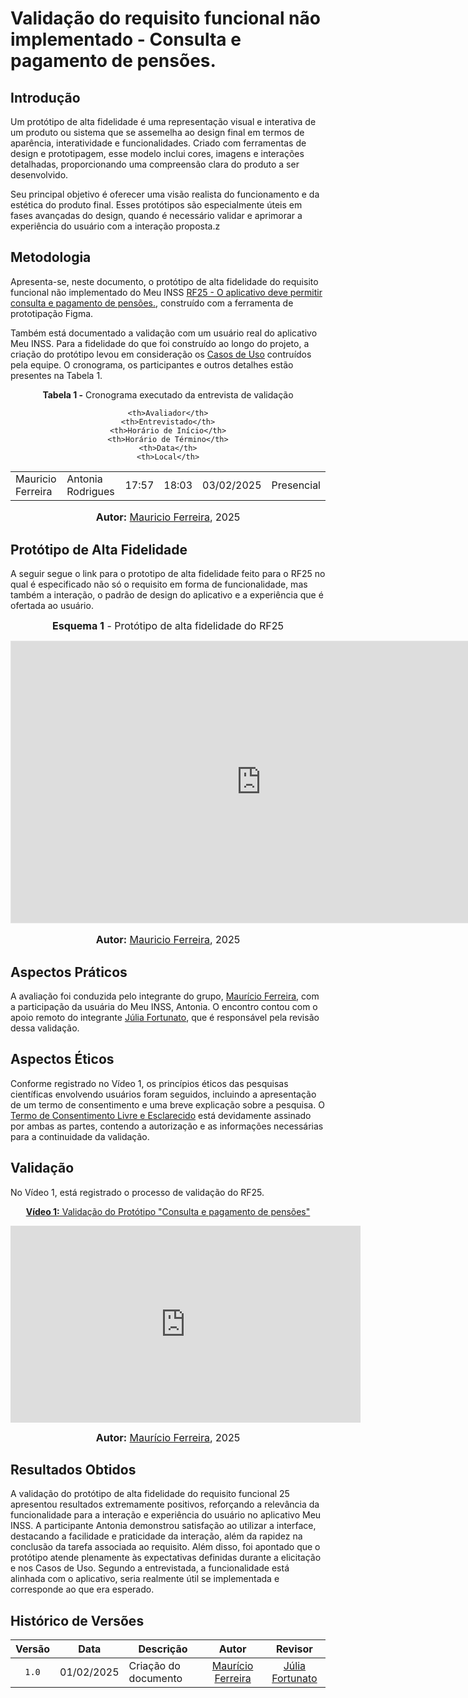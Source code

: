 # Validação do requisito funcional não implementado - Consulta e pagamento de pensões.

## Introdução

Um protótipo de alta fidelidade é uma representação visual e interativa de um produto ou sistema que se assemelha ao design final em termos de aparência, interatividade e funcionalidades. Criado com ferramentas de design e prototipagem, esse modelo inclui cores, imagens e interações detalhadas, proporcionando uma compreensão clara do produto a ser desenvolvido.

Seu principal objetivo é oferecer uma visão realista do funcionamento e da estética do produto final. Esses protótipos são especialmente úteis em fases avançadas do design, quando é necessário validar e aprimorar a experiência do usuário com a interação proposta.z

## Metodologia

Apresenta-se, neste documento, o protótipo de alta fidelidade do requisito funcional não implementado do Meu INSS [RF25 - O aplicativo deve permitir consulta e pagamento de pensões.](https://requisitos-de-software.github.io/2024.2-MeuINSS/elicitacao/requisitos_elicitados/#tabela-de-requisitos-funcionais-elicitados), construído com a ferramenta de prototipação Figma.

Também está documentado a validação com um usuário real do aplicativo Meu INSS. Para a fidelidade do que foi construído ao longo do projeto, a criação do protótipo levou em consideração os [Casos de Uso](https://requisitos-de-software.github.io/2024.2-MeuINSS/modelagem_parte1/casosdeuso/) contruídos pela equipe. O cronograma, os participantes e outros detalhes estão presentes na Tabela 1.

<div align="center">
<p><b>Tabela 1 -</b> Cronograma executado da entrevista de validação</p>
  
  <table>
  <tr>
 
    <th>Avaliador</th>
    <th>Entrevistado</th>
    <th>Horário de Início</th>
    <th>Horário de Término</th>
    <th>Data</th>
    <th>Local</th>
  </tr>
  <tr>
    <td>Mauricio Ferreira </td>
    <td>Antonia Rodrigues</td>
    <td>17:57</td>
    <td>18:03</td>
    <td>03/02/2025</td>
    <td>Presencial</td>
  </tr>
</table>

<font size="3"><p style="text-align: center"><b>Autor:</b> <a href="https://github.com/mauricio-araujoo">Mauricio Ferreira</a>, 2025</p></font>
</div>

## Protótipo de Alta Fidelidade

A seguir segue o link para o prototipo de alta fidelidade feito para o RF25 no qual é especificado não só o requisito em forma de funcionalidade, mas também a interação, o padrão de design do aplicativo e a experiência que é ofertada ao usuário.
<center>

<font size="3"><b>Esquema 1</b> - Protótipo de alta fidelidade do RF25</font>

<iframe style="border: 1px solid rgba(0, 0, 0, 0.1);" width="800" height="450" src="https://embed.figma.com/design/6RkMLbVpe7VFw4xISJtBXz/%5BREQ%5D---Meu-INSS?embed-host=share" allowfullscreen></iframe>
</center>
<font size="3"><p style="text-align: center"><b>Autor:</b> <a href="https://github.com/mauricio-araujoo">Mauricio Ferreira</a>, 2025</p></font>

## Aspectos Práticos

A avaliação foi conduzida pelo integrante do grupo, [Maurício Ferreira](https://github.com/mauricio-araujoo), com a participação da usuária do Meu INSS, Antonia. O encontro contou com o apoio remoto do integrante [Júlia Fortunato](https://github.com/julia-fortunato), que é responsável pela revisão dessa validação.

## Aspectos Éticos

Conforme registrado no Vídeo 1, os princípios éticos das pesquisas científicas envolvendo usuários foram seguidos, incluindo a apresentação de um termo de consentimento e uma breve explicação sobre a pesquisa. O [Termo de Consentimento Livre e Esclarecido](TermoAntonia.pdf) está devidamente assinado por ambas as partes, contendo a autorização e as informações necessárias para a continuidade da validação.

## Validação

No Vídeo 1, está registrado o processo de validação do RF25. 

<div align="center">

<p style="text-align: center"><a href="https://youtu.be/" target="blanket"><b>Vídeo 1:</b> Validação do Protótipo "Consulta e pagamento de pensões"</a></p>

<iframe width="560" height="315" src="https://www.youtube.com/embed/Ghb3IppNXWk" title=" Validação do protótipo do RF 25 - Meu INSS " frameborder="0" allow="accelerometer; autoplay; clipboard-write; encrypted-media; gyroscope; picture-in-picture" allowfullscreen></iframe>

<font size="3"><p style="text-align: center"><b>Autor:</b> <a href="https://github.com/mauricio-araujoo">Maurício Ferreira</a>, 2025</p></font>
</div>

## Resultados Obtidos

A validação do protótipo de alta fidelidade do requisito funcional 25 apresentou resultados extremamente positivos, reforçando a relevância da funcionalidade para a interação e experiência do usuário no aplicativo Meu INSS. A participante Antonia demonstrou satisfação ao utilizar a interface, destacando a facilidade e praticidade da interação, além da rapidez na conclusão da tarefa associada ao requisito. Além disso, foi apontado que o protótipo atende plenamente às expectativas definidas durante a elicitação e nos Casos de Uso. Segundo a entrevistada, a funcionalidade está alinhada com o aplicativo, seria realmente útil se implementada e corresponde ao que era esperado.

## Histórico de Versões

| Versão | Data       | Descrição            |                       Autor                        |                     Revisor                      |
| :----: | ---------- | -------------------- | :------------------------------------------------: | :----------------------------------------------: |
| `1.0`  | 01/02/2025 |  Criação do documento |  [Maurício Ferreira](https://github.com/mauricio-araujoo)   | [Júlia Fortunato](https://github.com/julia-fortunato) |